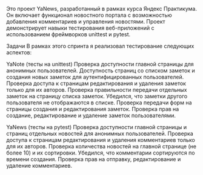 Это проект YaNews, разработанный в рамках курса Яндекс Практикума. Он включает функционал новостного портала с возможностью добавления комментариев и управления новостями. Проект демонстрирует навыки тестирования веб-приложений с использованием фреймворков unittest и pytest.

Задачи
В рамках этого спринта я реализовал тестирование следующих аспектов:

YaNote (тесты на unittest)
Проверка доступности главной страницы для анонимных пользователей.
Доступность страниц со списком заметок и создания новых заметок для аутентифицированных пользователей.
Проверка доступа к страницам редактирования и удаления заметок только для их авторов.
Проверка правильности передачи отдельных заметок на страницу списка заметок.
Убедился, что заметки другого пользователя не отображаются в списке.
Проверка передачи форм на страницы создания и редактирования заметок.
Проверка прав на создание, редактирование и удаление заметок пользователями.

YaNews (тесты на pytest)
Проверка доступности главной страницы и страниц отдельных новостей для анонимных пользователей.
Проверка доступа к страницам редактирования и удаления комментариев только для их авторов.
Проверка количества новостей на главной странице (не более 10) и их сортировки.
Убедился, что комментарии сортируются по времени создания.
Проверка прав на отправку, редактирование и удаление комментариев.
